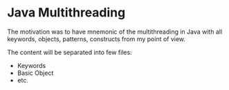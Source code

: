 # Java Multithreading
The motivation was to have mnemonic of the multithreading in Java with all keywords, objects, patterns, constructs from my point of view.

The content will be separated into few files:
* Keywords
* Basic Object
* etc.
